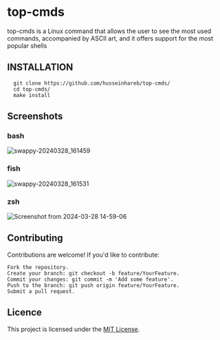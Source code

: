 # top-cmds
top-cmds is a Linux command that allows the user to see the most used commands, accompanied by ASCII art, and it offers support for the most popular shells

## INSTALLATION

```
  git clone https://github.com/husseinhareb/top-cmds/
  cd top-cmds/
  make install
```
## Screenshots

### bash 
![swappy-20240328_161459](https://github.com/husseinhareb/top-cmds/assets/88323940/e5335d7f-61f2-4629-a03c-a4e9023cc466)

### fish
![swappy-20240328_161531](https://github.com/husseinhareb/top-cmds/assets/88323940/d78bdfa5-5658-4b25-8511-78d6ab91f209)

### zsh
![Screenshot from 2024-03-28 14-59-06](https://github.com/husseinhareb/top-cmds/assets/88323940/0b4270b0-1457-46c5-b5b0-f768c856c4fe)


## Contributing

Contributions are welcome! If you'd like to contribute:

    Fork the repository.
    Create your branch: git checkout -b feature/YourFeature.
    Commit your changes: git commit -m 'Add some feature'.
    Push to the branch: git push origin feature/YourFeature.
    Submit a pull request.

## Licence

This project is licensed under the [MIT License](https://github.com/husseinhareb/top-cmds/blob/main/LICENSE).
